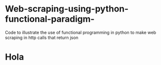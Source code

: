 # Web-scraping-using-python-functional-paradigm-
Code to illustrate the use of functional programming in python to make web scraping in http calls that return json

<h1>Hola</h1>
